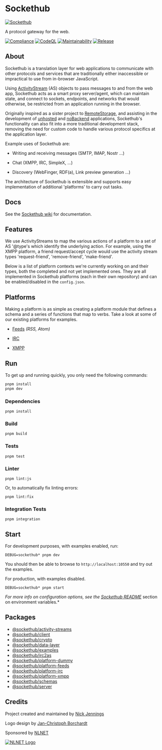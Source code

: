 # Sockethub

[![Sockethub](https://sockethub.org/res/img/sockethub-logo.svg)](https://sockethub.org)

A protocol gateway for the web.

[![Compliance](https://github.com/sockethub/sockethub/actions/workflows/compliance.yml/badge.svg)](https://github.com/sockethub/sockethub/actions/workflows/compliance.yml)
[![CodeQL](https://github.com/sockethub/sockethub/actions/workflows/codeql-analysis.yml/badge.svg)](https://github.com/sockethub/sockethub/actions/workflows/codeql-analysis.yml)
[![Maintainability](https://api.codeclimate.com/v1/badges/95912fc801271faf44f6/maintainability)](https://codeclimate.com/github/sockethub/sockethub/maintainability)
[![Release](https://img.shields.io/npm/v/sockethub.svg?style=flat)](https://github.com/sockethub/sockethub/releases)

## About

Sockethub is a translation layer for web applications to communicate with
other protocols and services that are traditionally either inaccessible or
impractical to use from in-browser JavaScript.

Using [ActivityStream](http://activitystrea.ms/) (AS) objects to pass messages
to and from the web app, Sockethub acts as a smart proxy server/agent, which
can maintain state, and connect to sockets, endpoints, and networks that would
otherwise, be restricted from an application running in the browser.

Originally inspired as a sister project to
[RemoteStorage](https://remotestorage.io), and assisting in the development of
[unhosted](http://unhosted.org) and [noBackend](http://nobackend.org)
applications, Sockethub's functionality can also fit into a more traditional
development stack, removing the need for custom code to handle various protocol
specifics at the application layer.

Example uses of Sockethub are:

* Writing and receiving messages (SMTP, IMAP, Nostr ...)

* Chat (XMPP, IRC, SimpleX, ...)

* Discovery (WebFinger, RDF(a), Link preview generation ...)

The architecture of Sockethub is extensible and supports easy implementation
of additional 'platforms' to carry out tasks.

## Docs

See the [Sockethub wiki](https://github.com/sockethub/sockethub/wiki) for
documentation.

## Features

We use ActivityStreams to map the various actions of a platform to a set of AS
'@type's which identify the underlying action. For example, using the XMPP
platform, a friend request/accept cycle would use the activity stream types
'request-friend', 'remove-friend', 'make-friend'.

Below is a list of platform contexts we're currently working on and their types,
both the completed and not yet implemented ones. They are all implemented in
Sockethub platforms (each in their own repository) and can be enabled/disabled
in the `config.json`.

## Platforms

Making a platform is as simple as creating a platform module that defines a
schema and a series of functions that map to verbs. Take a look at some of
our existing platforms for examples.

* [Feeds](../platform-feeds) *(RSS, Atom)*

* [IRC](../platform-irc)

* [XMPP](../platform-xmpp)

## Run

To get up and running quickly, you only need the following commands:

```bash
pnpm install
pnpm dev
```

### Dependencies

```pnpm install```

### Build

```pnpm build```

### Tests

```pnpm test```

### Linter

```pnpm lint:js```

Or, to automatically fix linting errors:

```pnpm lint:fix```

### Integration Tests

```pnpm integration```

## Start

For development purposes, with examples enabled, run:

`DEBUG=sockethub* pnpm dev`

You should then be able to browse to `http://localhost:10550` and try out the examples.

For production, with examples disabled.

`DEBUG=sockethub* pnpm start`

*For more info on configuration options, see the
[Sockethub README](packages/server/README.md#environment-variables)*
section on environment variables.*

## Packages

* [@sockethub/activity-streams](packages/activity-streams)
* [@sockethub/client](packages/client)
* [@sockethub/crypto](packages/crypto)
* [@sockethub/data-layer](packages/data-layer)
* [@sockethub/examples](packages/examples)
* [@sockethub/irc2as](packages/irc2as)
* [@sockethub/platform-dummy](packages/platform-dummy)
* [@sockethub/platform-feeds](packages/platform-feeds)
* [@sockethub/platform-irc](packages/platform-irc)
* [@sockethub/platform-xmpp](packages/platform-xmpp)
* [@sockethub/schemas](packages/schemas)
* [@sockethub/server](packages/server)

## Credits

Project created and maintained by [Nick Jennings](http://github.com/silverbucket)

Logo design by [Jan-Christoph Borchardt](http://jancborchardt.net)

Sponsored by [NLNET](http://nlnet.nl)

[![NLNET Logo](http://sockethub.org/res/img/nlnet-logo.svg)](http://nlnet.nl)
